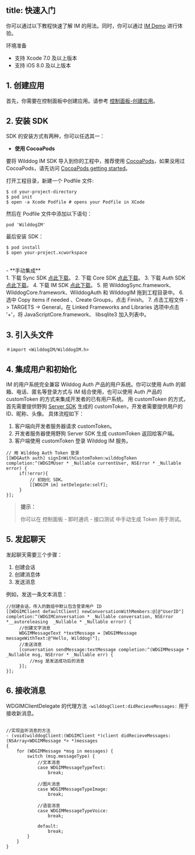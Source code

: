 
title: 快速入门
---

你可以通过以下教程快速了解 IM 的用法。同时，你可以通过 [IM Demo](https://github.com/WildDogTeam/demo-ios-wilddogim) 进行体验。

<div class="env">
    <p class="env-title">环境准备</p>
    <ul>
        <li>支持 Xcode 7.0 及以上版本</li>
        <li>支持 iOS 8.0 及以上版本</li>
    </ul>
</div>

## 1. 创建应用

首先，你需要在控制面板中创建应用。请参考 [控制面板-创建应用](/console/creat.html)。



## 2. 安装 SDK

SDK 的安装方式有两种，你可以任选其一：

- **使用 CocoaPods** 

要将 Wilddog IM SDK 导入到你的工程中，推荐使用 [CocoaPods](https://cocoapods.org/)，如果没用过 CocoaPods，请先访问  [CocoaPods getting started](https://guides.cocoapods.org/using/getting-started.html)。 

打开工程目录，新建一个 Podfile 文件:

	$ cd your-project-directory
	$ pod init
	$ open -a Xcode Podfile # opens your Podfile in XCode

然后在 Podfile 文件中添加以下语句：

	pod 'WilddogIM'

最后安装 SDK：

	$ pod install
	$ open your-project.xcworkspace

</br>
- **手动集成** 
  </br>
1. 下载 Sync SDK <a href="https://cdn.wilddog.com/sdk/ios/2.3.3/WilddogSync-2.3.3.zip" id="sync_ios_d">点此下载</a>。   
2. 下载 Core SDK <a href="https://cdn.wilddog.com/sdk/ios/2.0.8/WilddogCore.framework-2.0.8.zip" id="sync_core_d">点此下载</a>。    
3. 下载 Auth SDK <a href="https://cdn.wilddog.com/sdk/ios/2.0.7/WilddogAuth.framework-2.0.7.zip" id="auth_ios_d">点此下载</a>。  
4. 下载 IM SDK <a href="https://cdn.wilddog.com/sdk/ios/0.2.0/WilddogIM.framework-0.2.0.zip" id="im_ios_d">点此下载</a>。        
5. 把 WilddogSync.framework、WilddogCore.framework、WilddogAuth 和 WilddogIM 拖到工程目录中。  
6. 选中 Copy items if needed 、Create Groups，点击 Finish。  
7. 点击工程文件 -> TARGETS -> General，在 Linked Frameworks and Libraries 选项中点击 '+'，将 JavaScriptCore.framework、 libsqlite3 加入列表中。

## 3. 引入头文件

```objc
＃import <WilddogIM/WilddogIM.h>
```

## 4. 集成用户和初始化

IM 的用户系统完全兼容 Wilddog Auth 产品的用户系统。你可以使用 Auth 的邮箱、电话、匿名等登录方式与 IM 结合使用，也可以使用 Auth 产品的 customToken 的方式来集成开发者的已有用户系统。
用 customToken 的方式，首先需要提供野狗 [Server SDK](/auth/Server/introduction.html) 生成的 customToken，开发者需要提供用户的 ID、昵称、头像。
具体流程如下：
1. 客户端向开发者服务器请求 customToken。
2. 开发者服务器使用野狗 Server SDK 生成 customToken 返回给客户端。
3. 客户端使用 customToken 登录 Wilddog IM 服务。

```objc
// 用 Wilddog Auth Token 登录
[[WDGAuth auth] signInWithCustomToken:wilddogToken completion:^(WDGIMUser * _Nullable currentUser, NSError * _Nullable error) {
     if(!error){
         // 初始化 SDK。
         [[WDGIM im] setDelegate:self];
     }   
}];
```

<blockquote class="notice">
  <p><strong>提示：</strong></p>
   你可以在 控制面板 - 即时通讯 - 接口测试 中手动生成 Token 用于测试。
</blockquote> 

## 5. 发起聊天
发起聊天需要三个步骤：
1. 创建会话
2. 创建消息体
3. 发送消息

例如，发送一条文本消息：

```objc
//创建会话，传入的数组中默认包含登录用户 ID
[[WDGIMClient defaultClient] newConversationWithMembers:@[@"UserID"] completion:^(WDGIMConversation * _Nullable conversation, NSError *__autoreleasing  _Nullable * _Nullable error) {
     //创建文字消息
     WDGIMMessageText *textMessage = [WDGIMMessage messageWithText:@"Hello, Wilddog!"];
     //发送消息
     [conversation sendMessage:textMessage completion:^(WDGIMMessage * _Nullable msg, NSError * _Nullable err) {
         //msg 是发送成功后的消息
     }];
}];
```
## 6. 接收消息

WDGIMClientDelegate 的代理方法  `-wilddogClient:didRecieveMessages:` 用于接收新消息。

```objc

//实现监听消息的方法
- (void)wilddogClient:(WDGIMClient *)client didRecieveMessages:(NSArray<WDGIMMessage *> *)messages
{
    for (WDGIMMessage *msg in messages) {
        switch (msg.messageType) {
            //文本消息
            case WDGIMMessageTypeText:
                break;
                
            //图片消息
            case WDGIMMessageTypeImage:
                break;
                
            //语音消息
            case WDGIMMessageTypeVoice:
                break;
                
            default:
                break;
        }
    }
}
```
